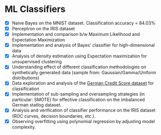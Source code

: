 # ML Classifiers

 - [x] Naive Bayes on the MNIST dataset. Classification accuracy = 84.03%  
 - [x] Perceptron on the IRIS dataset  
 - [x] Implementation and comparison b/w Maximum Likelihood and Expectation Maximization  
 - [x] Implementation and analysis of Bayes' classifier for high-dimensional data  
 - [x] Analysis of density estimation using Expectation maximization for unsupervised clustering  
 - [x] Understanding effect of different classification methodologies on synthetically generated data (sample from: Gaussian/Gamma/Uniform distributions)
 - [x] Data exploration and analysis of the [German Credit Score dataset](https://archive.ics.uci.edu/ml/datasets/statlog+(german+credit+data)) for classification
 - [x] Implementation of sub-sampling and oversampling strategies (in particular: SMOTE) for effective classification on the imbalanced German statlog dataset.
 - [x] Analysis and verification of classifier performance on the IRIS dataset (ROC curves, decision boundaries, etc.).
 - [x] Observing overfitting using polynomial regression by adjusting model complexity.
